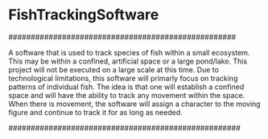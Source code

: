 # FishTrackingSoftware
###################################################

A software that is used to track species of fish within a small ecosystem. This may be within a confined, artificial space or a large pond/lake. This project will not be executed on a large scale at this time. 
Due to technological limitations, this software will primarly focus on tracking patterns of individual fish. The idea is that one will establish a confined space and will have the ability to track any movement within the space. When there is movement, the software will assign a character to the moving figure and continue to track it for as long as needed. 

####################################################



